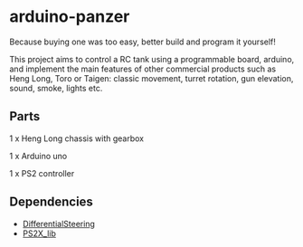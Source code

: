 # arduino-panzer

Because buying one was too easy, better build and program it yourself!

This project aims to control a RC tank using a programmable board, arduino, and implement the main features of other commercial products such as Heng Long, Toro or Taigen: classic movement, turret rotation, gun elevation, sound, smoke, lights etc.

## Parts

1 x Heng Long chassis with gearbox

1 x Arduino uno

1 x PS2 controller

## Dependencies

* [DifferentialSteering](https://github.com/edumardo/DifferentialSteering)
* [PS2X_lib](https://github.com/madsci1016/Arduino-PS2X)
